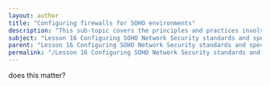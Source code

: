 ```yaml
---
layout: author
title: "Configuring firewalls for SOHO environments"
description: "This sub-topic covers the principles and practices involved in configuring firewalls specifically for Small Office/Home Office (SOHO) environments. It includes understanding the different types of firewalls such as hardware and software firewalls, their functionalities, and how to set up basic rules to regulate incoming and outgoing traffic. The importance of configuring firewalls to enhance network security by blocking unauthorized access while allowing permitted communications will also be discussed. Key topics may include firewall policies, port management, and the role of firewalls in protecting sensitive data in SOHO settings."
subject: "Lesson 16 Configuring SOHO Network Security standards and specifications"
parent: "Lesson 16 Configuring SOHO Network Security standards and specifications"
permalink: "/Lesson 16 Configuring SOHO Network Security standards and specifications/Configuring firewalls for SOHO environments/"
---
```


does this matter?

